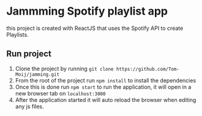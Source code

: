 # Jammming Spotify playlist app
this project is created with ReactJS that uses the Spotify API to create Playlists.

## Run project
1. Clone the project by running `git clone https://github.com/Tom-Moij/jamming.git`
2. From the root of the project run `npm install` to install the dependencies
3. Once this is done run `npm start` to run the application, it will open in a new browser tab on `localhost:3000`
4. After the application started it will auto reload the browser when editing any js files.
